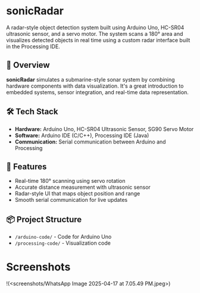# sonicRadar

A radar-style object detection system built using Arduino Uno, HC-SR04 ultrasonic sensor, and a servo motor. The system scans a 180° area and visualizes detected objects in real time using a custom radar interface built in the Processing IDE.

## 🚀 Overview

**sonicRadar** simulates a submarine-style sonar system by combining hardware components with data visualization. It's a great introduction to embedded systems, sensor integration, and real-time data representation.

## 🛠️ Tech Stack

- **Hardware:** Arduino Uno, HC-SR04 Ultrasonic Sensor, SG90 Servo Motor  
- **Software:** Arduino IDE (C/C++), Processing IDE (Java)  
- **Communication:** Serial communication between Arduino and Processing  

## 🔧 Features

- Real-time 180° scanning using servo rotation  
- Accurate distance measurement with ultrasonic sensor  
- Radar-style UI that maps object position and range  
- Smooth serial communication for live updates  

## 📦 Project Structure
- `/arduino-code/` - Code for Arduino Uno
- `/processing-code/` - Visualization code

# Screenshots 
!(<screenshots/WhatsApp Image 2025-04-17 at 7.05.49 PM.jpeg>)
